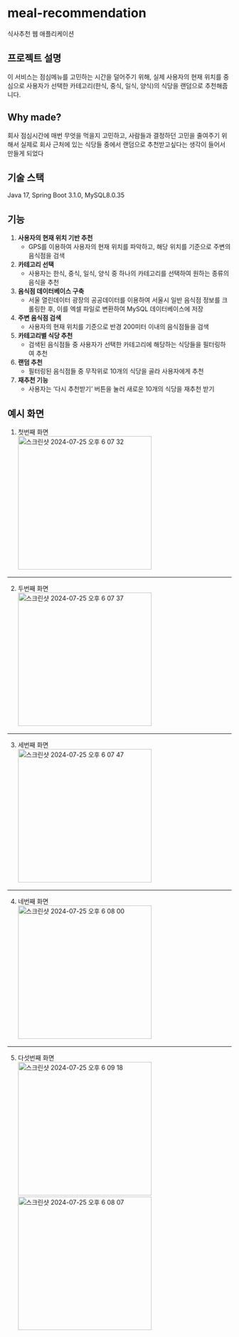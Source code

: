 # meal-recommendation
식사추천 웹 애플리케이션

## 프로젝트 설명
이 서비스는 점심메뉴를 고민하는 시간을 덜어주기 위해, 실제 사용자의 현재 위치를 중심으로 사용자가 선택한 카테고리(한식, 중식, 일식, 양식)의 식당을 랜덤으로 추천해줍니다.

## Why made?
회사 점심시간에 매번 무엇을 먹을지 고민하고, 사람들과 결정하던 고민을 줄여주기 위해서  실제로 회사 근처에 있는 식당들 중에서 랜덤으로 추천받고싶다는 생각이 들어서 만들게 되었다

## 기술 스택
Java 17, Spring Boot 3.1.0, MySQL8.0.35

## 기능

1. **사용자의 현재 위치 기반 추천**
    - GPS를 이용하여 사용자의 현재 위치를 파악하고, 해당 위치를 기준으로 주변의 음식점을 검색
2. **카테고리 선택**
    - 사용자는 한식, 중식, 일식, 양식 중 하나의 카테고리를 선택하여 원하는 종류의 음식을 추천
3. **음식점 데이터베이스 구축**
    - 서울 열린데이터 광장의 공공데이터를 이용하여 서울시 일반 음식점 정보를 크롤링한 후, 이를 엑셀 파일로 변환하여 MySQL 데이터베이스에 저장
4. **주변 음식점 검색**
    - 사용자의 현재 위치를 기준으로 반경 200미터 이내의 음식점들을 검색
5. **카테고리별 식당 추천**
    - 검색된 음식점들 중 사용자가 선택한 카테고리에 해당하는 식당들을 필터링하여 추천
6. **랜덤 추천**
    - 필터링된 음식점들 중 무작위로 10개의 식당을 골라 사용자에게 추천
7. **재추천 기능**
    - 사용자는 ‘다시 추천받기’ 버튼을 눌러 새로운 10개의 식당을 재추천 받기


## 예시 화면
1. 첫번째 화면 <br>
<img width="300" alt="스크린샷 2024-07-25 오후 6 07 32" src="https://github.com/user-attachments/assets/d0ec3fca-e8be-4e74-a731-fbd014b3e73e"><br>
---
2. 두번째 화면 <br>
<img width="300" alt="스크린샷 2024-07-25 오후 6 07 37" src="https://github.com/user-attachments/assets/859837fe-f9ec-4558-8450-04b6b944fb88"><br>
---
3. 세번째 화면 <br>
<img width="300" alt="스크린샷 2024-07-25 오후 6 07 47" src="https://github.com/user-attachments/assets/7c2826a9-6ebe-43d3-a718-78bf5bcab3c8"><br>
---
4. 네번째 화면 <br>
<img width="300" alt="스크린샷 2024-07-25 오후 6 08 00" src="https://github.com/user-attachments/assets/05f8bdf6-a43c-457b-8403-9921308eb14e"><br>
---
5. 다섯번째 화면 <br>
<img width="300" alt="스크린샷 2024-07-25 오후 6 09 18" src="https://github.com/user-attachments/assets/c3f391d3-d145-46a8-8acb-22ca5578986b"><br>
<img width="300" alt="스크린샷 2024-07-25 오후 6 08 07" src="https://github.com/user-attachments/assets/1225d704-9476-4c01-9a0d-56d0d17427f3"><br>

